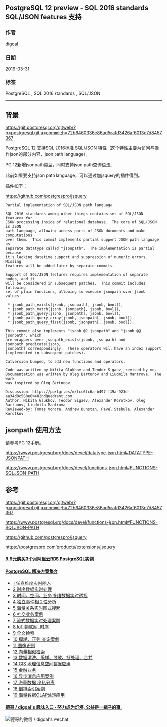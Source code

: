 ## PostgreSQL 12 preview - SQL 2016 standards SQL/JSON features 支持    
                                                                  
### 作者                                                                  
digoal                                                                  
                                                                  
### 日期                                                                  
2019-03-31                                                                  
                                                                  
### 标签                                                                  
PostgreSQL , SQL 2016 standards , SQL/JSON    
                                                                  
----                                                                  
                                                                  
## 背景      
https://git.postgresql.org/gitweb/?p=postgresql.git;a=commit;h=72b6460336e86ad5cafd3426af6013c7d8457367    
    
PostgreSQL 12 支持SQL 2016标准 SQL/JSON 特性（这个特性主要为访问与操作json的部分内容，json path language）。  
  
PG 12新增jsonpath类型，同时支持json path查询语法。  
    
此前如果要支持json path language，可以通过加jsquery的插件得到。  
  
插件如下：  
  
https://github.com/postgrespro/jsquery  
    
```    
Partial implementation of SQL/JSON path language    
    
SQL 2016 standards among other things contains set of SQL/JSON features for    
JSON processing inside of relational database.  The core of SQL/JSON is JSON    
path language, allowing access parts of JSON documents and make computations    
over them.  This commit implements partial support JSON path language as    
separate datatype called "jsonpath".  The implementation is partial because    
it's lacking datetime support and suppression of numeric errors.  Missing    
features will be added later by separate commits.    
    
Support of SQL/JSON features requires implementation of separate nodes, and it    
will be considered in subsequent patches.  This commit includes following    
set of plain functions, allowing to execute jsonpath over jsonb values:    
    
 * jsonb_path_exists(jsonb, jsonpath[, jsonb, bool]),    
 * jsonb_path_match(jsonb, jsonpath[, jsonb, bool]),    
 * jsonb_path_query(jsonb, jsonpath[, jsonb, bool]),    
 * jsonb_path_query_array(jsonb, jsonpath[, jsonb, bool]).    
 * jsonb_path_query_first(jsonb, jsonpath[, jsonb, bool]).    
    
This commit also implements "jsonb @? jsonpath" and "jsonb @@ jsonpath", which    
are wrappers over jsonpath_exists(jsonb, jsonpath) and jsonpath_predicate(jsonb,    
jsonpath) correspondingly.  These operators will have an index support    
(implemented in subsequent patches).    
    
Catversion bumped, to add new functions and operators.    
    
Code was written by Nikita Glukhov and Teodor Sigaev, revised by me.    
Documentation was written by Oleg Bartunov and Liudmila Mantrova.  The work    
was inspired by Oleg Bartunov.    
    
Discussion: https://postgr.es/m/fcc6fc6a-b497-f39a-923d-aa34d0c588e8%402ndQuadrant.com    
Author: Nikita Glukhov, Teodor Sigaev, Alexander Korotkov, Oleg Bartunov, Liudmila Mantrova    
Reviewed-by: Tomas Vondra, Andrew Dunstan, Pavel Stehule, Alexander Korotkov    
```    
  
## jsonpath 使用方法  
请参考PG 12手册。  
  
https://www.postgresql.org/docs/devel/datatype-json.html#DATATYPE-JSONPATH  
  
https://www.postgresql.org/docs/devel/functions-json.html#FUNCTIONS-SQLJSON-PATH  
     
## 参考    
https://git.postgresql.org/gitweb/?p=postgresql.git;a=commit;h=72b6460336e86ad5cafd3426af6013c7d8457367    
    
https://www.postgresql.org/docs/devel/functions-json.html#FUNCTIONS-SQLJSON-PATH     
    
https://github.com/postgrespro/jsquery  
  
https://postgrespro.com/products/extensions/jsquery  
    
  
  
  
  
  
  
  
  
  
  
  
  
  
  
  
  
  
  
  
  
  
  
  
  
  
  
  
  
  
  
  
  
  
  
  
  
  
  
  
  
  
  
  
  
  
  
  
  
  
  
  
#### [9.9元购买3个月阿里云RDS PostgreSQL实例](https://www.aliyun.com/database/postgresqlactivity "57258f76c37864c6e6d23383d05714ea")
  
  
#### [PostgreSQL 解决方案集合](https://yq.aliyun.com/topic/118 "40cff096e9ed7122c512b35d8561d9c8")
- [1 任意维度实时圈人](https://yq.aliyun.com/topic/118 "40cff096e9ed7122c512b35d8561d9c8")
- [2 时序数据实时处理](https://yq.aliyun.com/topic/118 "40cff096e9ed7122c512b35d8561d9c8")
- [3 时间、空间、业务 多维数据实时透视](https://yq.aliyun.com/topic/118 "40cff096e9ed7122c512b35d8561d9c8")
- [4 独立事件相关性分析](https://yq.aliyun.com/topic/118 "40cff096e9ed7122c512b35d8561d9c8")
- [5 海量关系实时图式搜索](https://yq.aliyun.com/topic/118 "40cff096e9ed7122c512b35d8561d9c8")
- [6 社交业务案例](https://yq.aliyun.com/topic/118 "40cff096e9ed7122c512b35d8561d9c8")
- [7 流式数据实时处理案例](https://yq.aliyun.com/topic/118 "40cff096e9ed7122c512b35d8561d9c8")
- [8 IoT 物联网, 时序](https://yq.aliyun.com/topic/118 "40cff096e9ed7122c512b35d8561d9c8")
- [9 全文检索](https://yq.aliyun.com/topic/118 "40cff096e9ed7122c512b35d8561d9c8")
- [10 模糊、正则 查询案例](https://yq.aliyun.com/topic/118 "40cff096e9ed7122c512b35d8561d9c8")
- [11 图像识别](https://yq.aliyun.com/topic/118 "40cff096e9ed7122c512b35d8561d9c8")
- [12 向量相似检索](https://yq.aliyun.com/topic/118 "40cff096e9ed7122c512b35d8561d9c8")
- [13 数据清洗、采样、脱敏、批处理、合并](https://yq.aliyun.com/topic/118 "40cff096e9ed7122c512b35d8561d9c8")
- [14 GIS 地理信息空间数据应用](https://yq.aliyun.com/topic/118 "40cff096e9ed7122c512b35d8561d9c8")
- [15 金融业务](https://yq.aliyun.com/topic/118 "40cff096e9ed7122c512b35d8561d9c8")
- [16 异步消息应用案例](https://yq.aliyun.com/topic/118 "40cff096e9ed7122c512b35d8561d9c8")
- [17 海量数据 冷热分离](https://yq.aliyun.com/topic/118 "40cff096e9ed7122c512b35d8561d9c8")
- [18 倒排索引案例](https://yq.aliyun.com/topic/118 "40cff096e9ed7122c512b35d8561d9c8")
- [19 海量数据OLAP处理应用](https://yq.aliyun.com/topic/118 "40cff096e9ed7122c512b35d8561d9c8")
  
  
#### [德哥 / digoal's 趣味入口 - 努力成为灯塔, 公益是一辈子的事.](https://github.com/digoal/blog/blob/master/README.md "22709685feb7cab07d30f30387f0a9ae")
  
  
![德哥的微信 / digoal's wechat](../pic/digoal_weixin.jpg "f7ad92eeba24523fd47a6e1a0e691b59")
  
